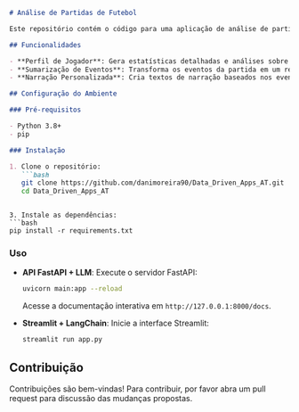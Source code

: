 ```markdown
# Análise de Partidas de Futebol

Este repositório contém o código para uma aplicação de análise de partidas de futebol, desenvolvida com duas abordagens distintas: uma API usando FastAPI e LLM e uma interface interativa usando Streamlit e LangChain.

## Funcionalidades

- **Perfil de Jogador**: Gera estatísticas detalhadas e análises sobre jogadores de uma partida.
- **Sumarização de Eventos**: Transforma os eventos da partida em um resumo textual descritivo.
- **Narração Personalizada**: Cria textos de narração baseados nos eventos da partida, com estilo adaptável conforme a preferência do usuário.

## Configuração do Ambiente

### Pré-requisitos

- Python 3.8+
- pip

### Instalação

1. Clone o repositório:
   ```bash
   git clone https://github.com/danimoreira90/Data_Driven_Apps_AT.git
   cd Data_Driven_Apps_AT
   ```


   ```

3. Instale as dependências:
   ```bash
   pip install -r requirements.txt
   ```

### Uso

- **API FastAPI + LLM**:
  Execute o servidor FastAPI:
  ```bash
  uvicorn main:app --reload
  ```
  Acesse a documentação interativa em `http://127.0.0.1:8000/docs`.

- **Streamlit + LangChain**:
  Inicie a interface Streamlit:
  ```bash
  streamlit run app.py
  ```

## Contribuição

Contribuições são bem-vindas! Para contribuir, por favor abra um pull request para discussão das mudanças propostas.


